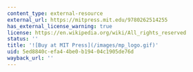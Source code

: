 ```yaml
---
content_type: external-resource
external_url: https://mitpress.mit.edu/9780262514255
has_external_license_warning: true
license: https://en.wikipedia.org/wiki/All_rights_reserved
status: ''
title: '![Buy at MIT Press](/images/mp_logo.gif)'
uid: 5ed8840c-efa4-4be0-b194-04c1905de76d
wayback_url: ''
---
```

